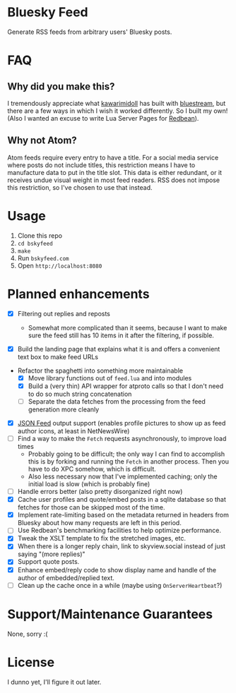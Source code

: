 # Bluesky Feed

Generate RSS feeds from arbitrary users' Bluesky posts.

# FAQ

## Why did you make this?

I tremendously appreciate what [kawarimidoll](https://github.com/kawarimidoll) has built with [bluestream](https://github.com/kawarimidoll/bluestream), but there are a few ways in which I wish it worked differently. So I built my own! (Also I wanted an excuse to write Lua Server Pages for [Redbean](https://redbean.dev)).

## Why not Atom?

Atom feeds require every entry to have a title. For a social media service where posts do not include titles, this restriction means I have to manufacture data to put in the title slot. This data is either redundant, or it receives undue visual weight in most feed readers. RSS does not impose this restriction, so I've chosen to use that instead.

# Usage

1. Clone this repo
2. `cd bskyfeed`
3. `make`
4. Run `bskyfeed.com`
5. Open `http://localhost:8080`

# Planned enhancements

- [x] Filtering out replies and reposts

  - Somewhat more complicated than it seems, because I want to make sure the feed still has 10 items in it after the filtering, if possible.

- [x] Build the landing page that explains what it is and offers a convenient text box to make feed URLs
- Refactor the spaghetti into something more maintainable
  - [x] Move library functions out of `feed.lua` and into modules
  - [x] Build a (very thin) API wrapper for atproto calls so that I don't need to do so much string concatenation
  - [ ] Separate the data fetches from the processing from the feed generation more cleanly
- [x] [JSON Feed](https://www.jsonfeed.org) output support (enables profile pictures to show up as feed author icons, at least in NetNewsWire)
- [ ] Find a way to make the `Fetch` requests asynchronously, to improve load times
  - Probably going to be difficult; the only way I can find to accomplish this is by forking and running the `Fetch` in another process. Then you have to do XPC somehow, which is difficult.
  - Also less necessary now that I've implemented caching; only the initial load is slow (which is probably fine)
- [ ] Handle errors better (also pretty disorganized right now)
- [x] Cache user profiles and quote/embed posts in a sqlite database so that fetches for those can be skipped most of the time.
- [x] Implement rate-limiting based on the metadata returned in headers from Bluesky about how many requests are left in this period.
- [ ] Use Redbean's benchmarking facilities to help optimize performance.
- [x] Tweak the XSLT template to fix the stretched images, etc.
- [x] When there is a longer reply chain, link to skyview.social instead of just saying "(more replies)"
- [x] Support quote posts.
- [x] Enhance embed/reply code to show display name and handle of the author of embedded/replied text.
- [ ] Clean up the cache once in a while (maybe using `OnServerHeartbeat`?)

# Support/Maintenance Guarantees

None, sorry :(

# License

I dunno yet, I'll figure it out later.
